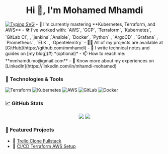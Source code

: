 <h1 align="center">Hi 👋, I'm Mohamed Mhamdi</h1>
<a href="https://git.io/typing-svg"><img src="https://readme-typing-svg.demolab.com?font=Fira+Code&pause=1000&width=435&lines=Cloud+engineer+;DevOps+engineer+" alt="Typing SVG" /></a>
- 🌱 I’m currently mastering **Kubernetes, Terraform, and AWS**
- 🛠️ I’ve worked with: `AWS`, `GCP`, `Terraform`, `Kubernetes`, `GitLab CI`, , `jenkins`,`Ansible`, `Docker`, `Python` , `ArgoCD` , `Grafana` , `Prometheus` , `ELK` , `Opentelemtry`
- 👨‍💻 All of my projects are available at [GitHub](https://github.com/mmhamdi)
- 📝 I write technical notes and guides on [my blog](#) *(optional)*
- 📫 How to reach me: **mmhamdi.mo@gmail.com**
- 📄 Know more about my experiences on [LinkedIn](https://linkedin.com/in/mhamdi-mohamed)

### 🔧 Technologies & Tools
![Terraform](https://img.shields.io/badge/-Terraform-623CE4?style=flat&logo=terraform&logoColor=white)
![Kubernetes](https://img.shields.io/badge/-Kubernetes-326CE5?style=flat&logo=kubernetes&logoColor=white)
![AWS](https://img.shields.io/badge/-AWS-232F3E?style=flat&logo=amazon-aws)
![GitLab](https://img.shields.io/badge/-GitLab-FC6D26?style=flat&logo=gitlab)
![Docker](https://img.shields.io/badge/-Docker-2496ED?style=flat&logo=docker)

### 📈 GitHub Stats
<p align="center">
  <img src="https://github-readme-stats.vercel.app/api?username=mmhamdi&show_icons=true&theme=github_dark" />
  <img src="https://github-readme-streak-stats.herokuapp.com/?user=mmhamdi&theme=github-dark" />
</p>

### 🎯 Featured Projects
- 🔗 [Trello Clone Fullstack](https://github.com/yourusername/trello-clone-fullstack)
- 🔗 [CI/CD Terraform AWS Setup](https://github.com/yourusername/devops-infra)

